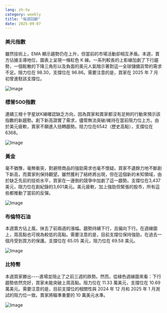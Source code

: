 ```yaml
---
lang: zh-tw
category: weekly
title: "每週回顧"
date: 2025-09-07
---
```


### 美元指數

雖然技術上，EMA 顯示趨勢仍在上升，但當前的市場活動卻相互矛盾。本週，賣方佔據主導地位，圖表上呈現一條紅色 K 線。一系列較長的上影線加劇了下行趨勢，一個鬆散的下降三角形以及負面的美元人氣暗示著對這一全球儲備貨幣的需求不足。阻力位在 98.30，支撐位在 96.86。需要注意的是，買家在 2025 年 7 月初曾進駐該支撐位。

![Image](https://markleighedu.github.io/img/Sep-2025/07-Sep-2025/usdindex.jpg)

### 標普500指數

連續三根十字星狀K線確認缺乏方向，因為買家和賣家都沒有足夠的行動來預示該指數的新趨勢。創下新高證實了需求，儘管無法突破/維持在當前阻力位上方。由於美元疲軟，賣家不願進入扭轉趨勢。阻力位在6542（歷史高點），支撐位在6368。

![Image](https://markleighedu.github.io/img/Sep-2025/07-Sep-2025/sp500.jpg)

### 黃金

毫不猶豫，毫無衝突，對避險商品的強勁需求也毫不懷疑。買家不遺餘力地不斷創下新高，而賣家則保持觀望。雖然獲利了結終將出現，但在這個新的未知領域，由於缺乏先前的技術水平，買家在一邊倒的競爭中加劇了這一趨勢。支撐位在3,437美元，阻力位在創紀錄的3,601美元。美元疲軟，加上強勁但緊張的股市，所有這些都推動了當前的反彈。

![Image](https://markleighedu.github.io/img/Sep-2025/07-Sep-2025/gold.jpg)

### 布倫特石油

本週賣方佔上風，抹去了前兩週的漲幅。趨勢持續下行，且偏向下行。在週線圖上，周高點也可視為較低的高點。需要注意的是，目前支撐位保持強勁，在過去一個月受到買方的保護。支撐位在 65.05 美元，阻力位在 69.58 美元。

![Image](https://markleighedu.github.io/img/Sep-2025/07-Sep-2025/brentoil.jpg)

### 比特幣

本週買家勝出----進場並阻止了之前三週的跌勢。然而，從綠色週線圖來看：下行趨勢依然完好，買家未能突破上周高點。阻力位在 11.33 萬美元，支撐位在 10.69 萬美元。需要注意的是，目前支撐位的相關性與 2024 年 12 月和 2025 年 1 月測試的阻力位一致。賣家將瞄準重要的 10 萬美元水準。

![Image](https://markleighedu.github.io/img/Sep-2025/07-Sep-2025/bitcoin.jpg)

